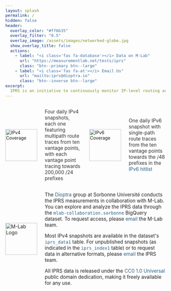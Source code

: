 ```yaml
---
layout: splash
permalink: /
hidden: false
header:
  overlay_color: "#ff6b35"
  overlay_filter: "0.5"
  overlay_image: /assets/images/networked-globe.jpg
  show_overlay_title: false
  actions:
    - label: "<i class='fas fa-database'></i> Data on M-Lab"
      url: "https://measurementlab.net/tests/iprs"
      class: "btn--primary btn--large"
    - label: "<i class='fas fa-at'></i> Email Us"
      url: "mailto:iprs@dioptra.io"
      class: "btn--inverse btn--large"
excerpt:
  IPRS is an initiative to continuously monitor IP-level routing across the internet
---
```


<style>
/* More specific selectors to override minimal-mistakes */

/* Remove the non-breaking spaces that minimal-mistakes adds to code elements */
.page__content :not(pre)>code::before,
.page__content :not(pre)>code::after {
  content: "" !important;
}

/* Remove background from code elements */
code {
  background: none !important;
  font-size: 0.9em !important; /* slightly smaller than the surrounding text */
}

/* Custom link styling */
a.iprs-hover-link {
  text-decoration: none !important;
  color: rgb(43, 98, 134);
  background: none !important;
  border-radius: 3px;
  transition: color 0.2s, text-decoration 0.2s;
  padding: 0;
}

a.iprs-hover-link:hover,
a.iprs-hover-link:focus {
  text-decoration: underline !important;
}


#ipv4-ipv6-summary {
  display: flex;
  align-items: center;
  gap: 1.5rem;
  justify-content: center;
  margin: 2rem 0;
}
#ipv4-ipv6-summary .logo-col {
  width: 100px;
  min-width: 100px;
  display: flex;
  justify-content: center;
  align-items: center;
}
#ipv4-ipv6-summary .text-col {
  flex: 1 1 0;
  font-size: 0.95rem;
  color: #333;
}
@media (max-width: 900px) {
  #ipv4-ipv6-summary {
    flex-direction: column;
    gap: 1rem;
    align-items: stretch;
  }
  #ipv4-ipv6-summary .logo-col {
    width: 100%;
    justify-content: flex-start;
    margin-bottom: 0.5rem;
  }
}
#accessing-data {
  width: 100%;
  margin: 2rem 0;
  text-align: left;
  font-size: 0.95rem;
  color: #222;
  display: flex;
  justify-content: center;
  align-items: center;
  gap: 1.5rem;
}
@media (max-width: 700px) {
  #accessing-data {
    flex-direction: column !important;
    align-items: stretch !important;
    gap: 1rem !important;
    text-align: left !important;
  }
  #accessing-data img {
    margin-bottom: 0.5rem;
    margin-right: 0 !important;
  }
}
</style>

<div id="ipv4-ipv6-summary">
  <div class="logo-col">
    <img src="{{ '/assets/images/ipv4.svg' | relative_url }}" alt="IPv4 Coverage" style="width: 100px; height: 100px;">
  </div>
  <div class="text-col">
    Four daily IPv4 snapshots, each one featuring multipath route traces from ten vantage points, with each vantage point tracing towards 200,000 /24 prefixes
  </div>
  <div class="logo-col">
    <img src="{{ '/assets/images/ipv6.svg' | relative_url }}" alt="IPv6 Coverage" style="width: 100px; height: 100px;">
  </div>
  <div class="text-col">
    One daily IPv6 snapshot with single-path route traces from the ten vantage points towards the /48 prefixes in the <a class="iprs-hover-link" href="https://ipv6hitlist.github.io/" target="_blank" rel="noopener">IPv6 hitlist</a>
  </div>
</div>

<div id="accessing-data">
  <img src="{{ '/assets/images/mlab-logo-black.png' | relative_url }}" alt="M-Lab Logo" style="width: 100px; height: auto; flex-shrink: 0;">
  <div style="max-width: none; width: auto; min-width: 0;">
    <p style="margin: 0;">
      The <a class="iprs-hover-link" href="https://dioptra.io/" target="_blank" rel="noopener">Dioptra</a> group at Sorbonne Université conducts the IPRS measurements in collaboration with M-Lab.
      You can explore and analyze the IPRS data through the <a class="iprs-hover-link" href="https://console.cloud.google.com/bigquery?ws=!1m4!1m3!3m2!1smlab-collaboration!2ssorbonne" target="_blank" rel="noopener"><code>mlab-collaboration.sorbonne</code></a> BigQuery dataset.
      To request access, please <a class="iprs-hover-link" href="mailto:support@measurementlab.net">email</a> the M-Lab team.
    </p>
    <p style="margin: 1em 0 0 0;">
      Most IPv4 snapshots are available in the dataset's <a class="iprs-hover-link" href="https://console.cloud.google.com/bigquery?project=mlab-collaboration&p=mlab-collaboration&d=sorbonne&t=iprs_data1&page=table" target="_blank" rel="noopener"><code>iprs_data1</code></a> table. 
      For unpublished snapshots (as indicated in the  <a class="iprs-hover-link" href="https://console.cloud.google.com/bigquery?project=mlab-collaboration&p=mlab-collaboration&d=sorbonne&t=iprs_index1&page=table" target="_blank" rel="noopener"><code>iprs_index1</code></a> table) or to request data in alternative formats, please  <a class="iprs-hover-link" href="mailto:iprs@dioptra.io">email</a> the IPRS team.      
    </p>
    <p style="margin: 1em 0 0 0;">
      All IPRS data is released under the <a class="iprs-hover-link" href="https://creativecommons.org/publicdomain/zero/1.0/" target="_blank" rel="noopener">CC0 1.0 Universal</a> public domain dedication, making it freely available for any use.
    </p>
  </div>
</div>